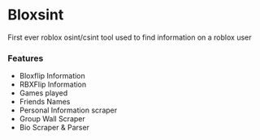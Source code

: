 # Bloxsint  
First ever roblox osint/csint tool used to find information on a roblox user

### Features
- Bloxflip Information
- RBXFlip Information
- Games played
- Friends Names
- Personal Information scraper
- Group Wall Scraper
- Bio Scraper & Parser
